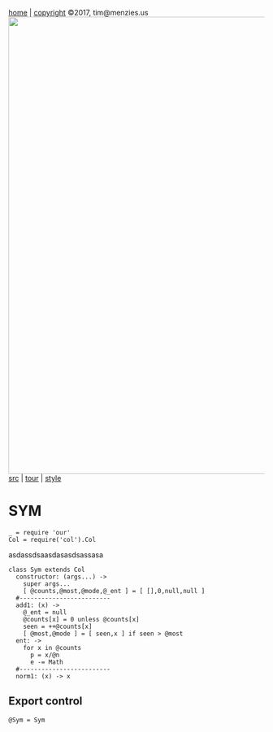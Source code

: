 [home](http://tiny.cc/koff) |
[copyright](https://github.com/koffee/script/blob/master/LICENSE.md) &copy;2017, tim&commat;menzies.us<br>
[<img width=900 src=https://raw.githubusercontent.com/koffee/script/master/img/head.jpg>](http://tiny.cc/koff)<br>
[src](https://github.com/koffee/script/tree/master/lib) |
[tour](https://github.com/koffee/script/blob/master/docs/TOUR.md) |
[style](https://github.com/koffee/script/blob/master/docs/STYLE.md) 

# SYM 

    _ = require 'our'
    Col = require('col').Col

asdassdsaasdasasdsassasa

    class Sym extends Col
      constructor: (args...) ->
        super args...
        [ @counts,@most,@mode,@_ent ] = [ [],0,null,null ]
      #-------------------------
      add1: (x) ->
        @_ent = null
        @counts[x] = 0 unless @counts[x]
        seen = ++@counts[x]
        [ @most,@mode ] = [ seen,x ] if seen > @most
      ent: ->
        for x in @counts
          p = x/@n
          e -= Math
      #-------------------------
      norm1: (x) -> x

## Export control

    @Sym = Sym

